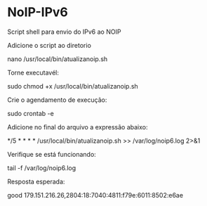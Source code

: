# NoIP-IPv6
Script shell para envio do IPv6 ao NOIP

Adicione o script ao diretorio 

nano /usr/local/bin/atualizanoip.sh

Torne executavél:

sudo chmod +x /usr/local/bin/atualizanoip.sh

Crie o agendamento de execução:

sudo crontab -e

Adicione no final do arquivo a expressão abaixo:

*/5 * * * * /usr/local/bin/atualizanoip.sh >> /var/log/noip6.log 2>&1

Verifique se está funcionando:

tail -f /var/log/noip6.log

Resposta esperada:

good 179.151.216.26,2804:18:7040:4811:f79e:6011:8502:e6ae
